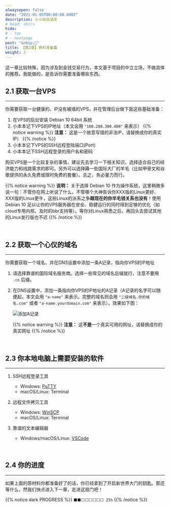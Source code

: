 ```yaml
---
alwaysopen: false
date: "2021-01-05T00:00:00.000Z"
description: 小小白白话文
# head: <hr/>
hide:
# - toc
# - nextpage
post: "&nbsp;📙"
title: 【第2章】原料准备篇
weight: 2
---
```


这一章比较特殊，因为涉及到金钱交易行为，本文基于项目的中立立场，不做具体的推荐。我能做的，是告诉你需要准备哪些东西。

## 2.1 获取一台VPS
---

你需要获取一台健康的、IP没有被墙的VPS，并在管理后台做下面这些基础准备：
    
1. 在VPS的后台安装 Debian 10 64bit 系统
2. 小本本记下VPS的IP地址（本文会用 `"100.200.300.400"` 来表示）
    {{% notice warning  %}}
**注意：** 这是一个故意写错的非法IP，请替换成你的真实IP）
{{% /notice %}}
3. 小本本记下VPS的SSH远程登陆端口(Port)
4. 小本本记下SSH远程登录的用户名和密码

购买VPS是一个比较复杂的事情，建议先去学习一下相关知识，选择适合自己的经济能力和线路需求的即可。另外可以选择薅一些国际大厂的羊毛（比如甲骨文和谷歌提供的永久免费或限时免费的套餐）。总之，务必量力而行。

{{% notice warning  %}}
**说明：** 关于选择 Debian 10 作为操作系统，这里稍微多说一句：不管你在网上听说了什么，不管哪个大神告诉你XXX版的Linux更好、XXX版的Linux更牛，这些Linux的派系之争**跟现在的你半毛钱关系也没有**！使用 Debian 10 足以让你的VPS服务器在安全、稳健运行的同时得到足够的优化（如cloud专用内核、及时的bbr支持等）。等你对Linux熟悉之后，再回头去尝试其他的Linux发行版也不迟
{{% /notice %}}


</br>

## 2.2 获取一个心仪的域名
---

你需要获取一个域名、并在DNS设置中添加一条A记录，指向你VPS的IP地址

1. 请选择靠谱的国际域名服务商。选择一些常见的域名后缀就行，注意不要用 `.cn` 后缀。
2. 在DNS设置中，添加一条指向你VPS的IP地址的A记录（A记录的名字可以随便起，本文会用 `"a-name"` 来表示。完整的域名则会用 `"二级域名.你的域名.com"` 或者 `"a-name.yourdomain.com"` 来表示）。效果如下图：
    
    <img src="../ch02-img01-a-name.png"  alt="添加A记录" />

    {{% notice warning  %}}
**注意：** 这**不是**一个真实可用的网址，请替换成你的真实网址
{{% /notice %}}


</br>

## 2.3 你本地电脑上需要安装的软件
---

1. SSH远程登录工具
    - Windows: [PuTTY](https://www.chiark.greenend.org.uk/~sgtatham/putty/latest.html)
    - macOS/Linux: Terminal

2. 远程文件拷贝工具
    - Windows: [WinSCP](https://winscp.net/eng/index.php)
    - macOS/Linux: Terminal

3. 靠谱的文本编辑器 
    - Windows/macOS/Linux: [VSCode](https://code.visualstudio.com)  


</br>

## 2.4 你的进度
---

如果上面的原材料你都准备好了的话，你已经拿到了开启新世界大门的钥匙。那还等什么，然我们快点进入下一章，走进这扇门吧！

{{% notice dark PROGRESS  %}} `⬛⬛⬜⬜⬜⬜⬜⬜ 25%` {{% /notice %}}

